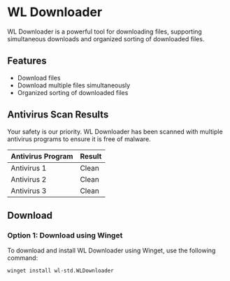 # WL Downloader

WL Downloader is a powerful tool for downloading files, supporting simultaneous downloads and organized sorting of downloaded files.

## Features

- Download files
- Download multiple files simultaneously
- Organized sorting of downloaded files

## Antivirus Scan Results

Your safety is our priority. WL Downloader has been scanned with multiple antivirus programs to ensure it is free of malware.

| Antivirus Program | Result |
|-------------------|--------|
| Antivirus 1       | Clean  |
| Antivirus 2       | Clean  |
| Antivirus 3       | Clean  |

## Download

### Option 1: Download using Winget

To download and install WL Downloader using Winget, use the following command:

```sh
winget install wl-std.WLDownloader
